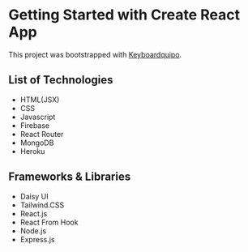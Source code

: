 # Getting Started with Create React App

This project was bootstrapped with [Keyboardquipo](https://keyboardquipo.web.app/).

## List of Technologies

- HTML(JSX)
- CSS
- Javascript
- Firebase
- React Router
- MongoDB
- Heroku

## Frameworks & Libraries

- Daisy UI
- Tailwind.CSS
- React.js
- React From Hook
- Node.js
- Express.js

